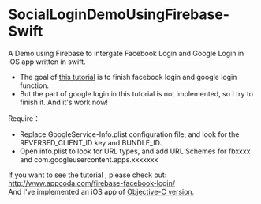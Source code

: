 # SocialLoginDemoUsingFirebase-Swift

A Demo using Firebase to intergate Facebook Login and Google Login in iOS app written in swift. 
 
* The goal of <a href="http://www.appcoda.com/firebase-facebook-login/">this tutorial</a> is to finish facebook login and google login function.  
* But the part of google login in this tutorial is not implemented, so I try to finish it. And it's work now!  


Require：
* Replace GoogleService-Info.plist configuration file, and look for the REVERSED_CLIENT_ID key and BUNDLE_ID.
* Open info.plist to look for URL types, and add URL Schemes for fbxxxx and com.googleusercontent.apps.xxxxxxx

If you want to see the tutorial , please check out: http://www.appcoda.com/firebase-facebook-login/  
And I've implemented an iOS app of <a href="https://github.com/jhsiao21/SocialLoginDemoUsingFirebase-ObjC">Objective-C version.</a>

